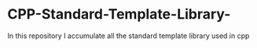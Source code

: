 # CPP-Standard-Template-Library-
In this repository I accumulate all the standard template library used in cpp 
